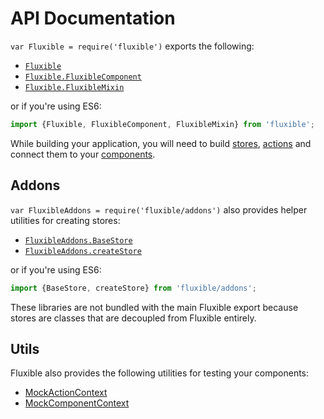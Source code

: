 # API Documentation

`var Fluxible = require('fluxible')` exports the following:

 * [`Fluxible`](Fluxible.md)
 * [`Fluxible.FluxibleComponent`](Components.md#fluxiblecomponent)
 * [`Fluxible.FluxibleMixin`](Components.md#fluxiblemixin)


or if you're using ES6:

```js
import {Fluxible, FluxibleComponent, FluxibleMixin} from 'fluxible';
```

While building your application, you will need to build [stores](Stores.md), [actions](Actions.md) and connect them to your [components](Components.md).

## Addons

`var FluxibleAddons = require('fluxible/addons')` also provides helper utilities for creating stores:

 * [`FluxibleAddons.BaseStore`](Stores.md#basestore)
 * [`FluxibleAddons.createStore`](Stores.md#createstore)

or if you're using ES6:

```js
import {BaseStore, createStore} from 'fluxible/addons';
```

These libraries are not bundled with the main Fluxible export because stores are classes that are decoupled from Fluxible entirely.

## Utils

Fluxible also provides the following utilities for testing your components:

* [MockActionContext](TestUtils.md#mockactioncontext)
* [MockComponentContext](TestUtils.md#mockcomponentcontext)
